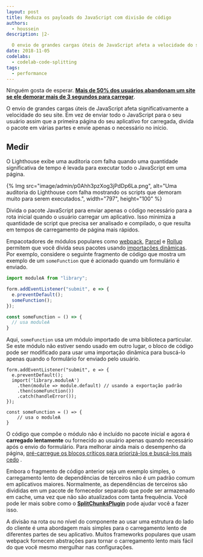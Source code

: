 ```yaml
---
layout: post
title: Reduza os payloads do JavaScript com divisão de código
authors:
  - houssein
description: |2-

  O envio de grandes cargas úteis de JavaScript afeta a velocidade do seu site significativamente. Em vez de enviar todo o JavaScript para o seu usuário assim que a primeira página do seu aplicativo for carregada, divida o pacote em vários pedaços e envie apenas o necessário no início.
date: 2018-11-05
codelabs:
  - codelab-code-splitting
tags:
  - performance
---
```


Ninguém gosta de esperar. **[Mais de 50% dos usuários abandonam um site se ele demorar mais de 3 segundos para carregar](https://www.thinkwithgoogle.com/intl/en-154/insights-inspiration/research-data/need-mobile-speed-how-mobile-latency-impacts-publisher-revenue/)**.

O envio de grandes cargas úteis de JavaScript afeta significativamente a velocidade do seu site. Em vez de enviar todo o JavaScript para o seu usuário assim que a primeira página do seu aplicativo for carregada, divida o pacote em várias partes e envie apenas o necessário no início.

## Medir

O Lighthouse exibe uma auditoria com falha quando uma quantidade significativa de tempo é levada para executar todo o JavaScript em uma página.

{% Img src="image/admin/p0Ahh3pzXog3jPdDp6La.png", alt="Uma auditoria do Lighthouse com falha mostrando os scripts que demoram muito para serem executados.", width="797", height="100" %}

Divida o pacote JavaScript para enviar apenas o código necessário para a rota inicial quando o usuário carregar um aplicativo. Isso minimiza a quantidade de script que precisa ser analisado e compilado, o que resulta em tempos de carregamento de página mais rápidos.

Empacotadores de módulos populares como [webpack](https://webpack.js.org/guides/code-splitting/), [Parcel](https://parceljs.org/code_splitting.html) e [Rollup](https://rollupjs.org/guide/en#dynamic-import) permitem que você divida seus pacotes usando [importações dinâmicas](https://v8.dev/features/dynamic-import). Por exemplo, considere o seguinte fragmento de código que mostra um exemplo de um `someFunction` que é acionado quando um formulário é enviado.

```js
import moduleA from "library";

form.addEventListener("submit", e => {
  e.preventDefault();
  someFunction();
});

const someFunction = () => {
  // usa moduleA
}
```

Aqui, `someFunction` usa um módulo importado de uma biblioteca particular. Se este módulo não estiver sendo usado em outro lugar, o bloco de código pode ser modificado para usar uma importação dinâmica para buscá-lo apenas quando o formulário for enviado pelo usuário.

```js/2-5
form.addEventListener("submit", e => {
  e.preventDefault();
  import('library.moduleA')
    .then(module => module.default) // usando a exportação padrão
    .then(someFunction())
    .catch(handleError());
});

const someFunction = () => {
    // usa o moduleA
}
```

O código que compõe o módulo não é incluído no pacote inicial e agora é **carregado lentamente** ou fornecido ao usuário apenas quando necessário após o envio do formulário. Para melhorar ainda mais o desempenho da página, [pré-carregue os blocos críticos para priorizá-los e buscá-los mais cedo](/preload-critical-assets) .

Embora o fragmento de código anterior seja um exemplo simples, o carregamento lento de dependências de terceiros não é um padrão comum em aplicativos maiores. Normalmente, as dependências de terceiros são divididas em um pacote de fornecedor separado que pode ser armazenado em cache, uma vez que não são atualizados com tanta frequência. Você pode ler mais sobre como o [**SplitChunksPlugin**](https://webpack.js.org/plugins/split-chunks-plugin/) pode ajudar você a fazer isso.

A divisão na rota ou no nível do componente ao usar uma estrutura do lado do cliente é uma abordagem mais simples para o carregamento lento de diferentes partes de seu aplicativo. Muitos frameworks populares que usam webpack fornecem abstrações para tornar o carregamento lento mais fácil do que você mesmo mergulhar nas configurações.
